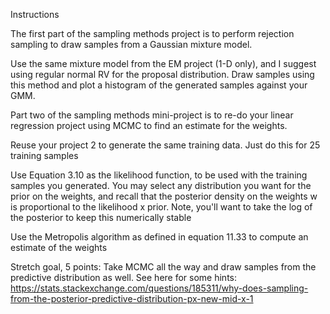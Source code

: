 Instructions

The first part of the sampling methods project is to perform rejection sampling to draw samples from a Gaussian mixture model. 

 
Use the same mixture model from the EM project (1-D only), and I suggest using regular normal RV for the proposal distribution. 
Draw samples using this method and plot a histogram of the generated samples against your GMM.

 
Part two of the sampling methods mini-project is to re-do your linear regression project using MCMC to find an estimate for the weights.

 
Reuse your project 2 to generate the same training data. Just do this for 25 training samples

 
Use Equation 3.10 as the likelihood function, to be used with the training samples you generated. 
You may select any distribution you want for the prior on the weights, and recall that the posterior density on the weights w is 
proportional to the likelihood x prior. Note, you'll want to take the log of the posterior to keep this numerically stable

 
Use the Metropolis algorithm as defined in equation 11.33 to compute an estimate of the weights


Stretch goal, 5 points:  Take MCMC all the way and draw samples from the predictive distribution as well. See here for some hints: https://stats.stackexchange.com/questions/185311/why-does-sampling-from-the-posterior-predictive-distribution-px-new-mid-x-1